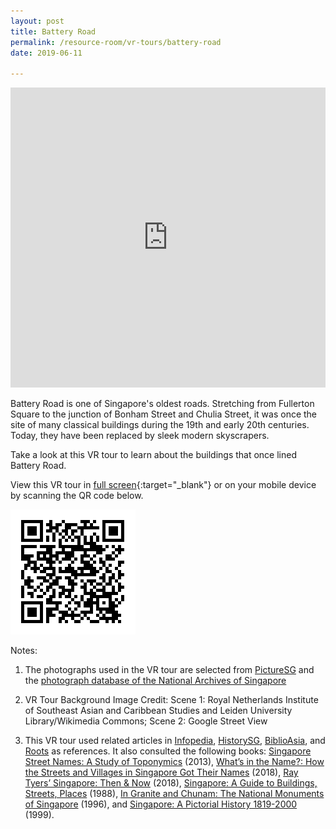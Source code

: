 ```yaml
---
layout: post
title: Battery Road
permalink: /resource-room/vr-tours/battery-road
date: 2019-06-11

---
```


<iframe width="100%" height="480px" src="https://poly.google.com/view/4RomdORhJCO/embed?chrome=min" frameborder="0" style="border:none;" allowvr="yes" allow="vr; xr; accelerometer; magnetometer; gyroscope; autoplay;" allowfullscreen mozallowfullscreen="true" webkitallowfullscreen="true" onmousewheel="" ></iframe>

Battery Road is one of Singapore's oldest roads. Stretching from Fullerton Square to the junction of Bonham Street and Chulia Street, it was once the site of many classical buildings during the 19th and early 20th centuries. Today, they have been replaced by sleek modern skyscrapers.

Take a look at this VR tour to learn about the buildings that once lined Battery Road.

View this VR tour in [full screen](https://poly.google.com/u/1/view/4RomdORhJCO){:target="_blank"} or on your mobile device by scanning the QR code below.

<img src="/images/qr-code-vr-battery-road.png" alt="qr-code-vr-battery-road" style="width:200px;" />

Notes: 

1. The photographs used in the VR tour are selected from [PictureSG]( https://eresources.nlb.gov.sg/pictures) and the [photograph database of the National Archives of Singapore]( https://www.nas.gov.sg/archivesonline/photographs/)

2. VR Tour Background Image Credit: Scene 1: Royal Netherlands Institute of Southeast Asian and Caribbean Studies and Leiden University Library/Wikimedia Commons; Scene 2: Google Street View

3. This VR tour used related articles in [Infopedia](https://eresources.nlb.gov.sg/infopedia/), [HistorySG](http://eresources.nlb.gov.sg/history), [BiblioAsia](https://www.nlb.gov.sg/Browse/BiblioAsia.aspx), and [Roots](https://www.roots.sg/) as references. It also consulted the following books: [Singapore Street Names: A Study of Toponymics](https://eservice.nlb.gov.sg/item_holding.aspx?bid=200123850) (2013), [What’s in the Name?: How the Streets and Villages in Singapore Got Their Names](https://eservice.nlb.gov.sg/item_holding.aspx?bid=202924449) (2018), [Ray Tyers’ Singapore: Then & Now](https://eservice.nlb.gov.sg/item_holding.aspx?bid=203784837) (2018), [Singapore: A Guide to Buildings, Streets, Places](http://eservice.nlb.gov.sg/item_holding.aspx?bid=4712298) (1988), [In Granite and Chunam: The National Monuments of Singapore](http://eservice.nlb.gov.sg/item_holding_s.aspx?bid=7919754) (1996), and [Singapore: A Pictorial History 1819-2000](http://eservice.nlb.gov.sg/item_holding.aspx?bid=9651676) (1999).
